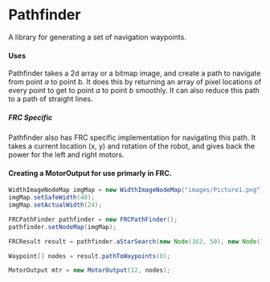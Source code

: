 # Pathfinder
A library for generating a set of navigation waypoints.

#### Uses
Pathfinder takes a 2d array or a bitmap image, and create a path to navigate from point *a* to point *b*. It does this by returning an array of pixel locations of every point to get to point *a* to point *b* smoothly.
It can also reduce this path to a path of straight lines.

##### FRC Specific
Pathfinder also has FRC specific implementation for navigating this path. It takes a current location (x, y) and rotation of the robot, and gives back the power for the left and right motors.

#### Creating a MotorOutput for use primarly in FRC.
```Java
WidthImageNodeMap imgMap = new WidthImageNodeMap("images/Picture1.png");
imgMap.setSafeWidth(40);
imgMap.setActualWidth(24);

FRCPathFinder pathfinder = new FRCPathFinder();
pathfinder.setNodeMap(imgMap);

FRCResult result = pathfinder.aStarSearch(new Node(162, 50), new Node(162, 230));

Waypoint[] nodes = result.pathToWaypoints(0);

MotorOutput mtr = new MotorOutput(12, nodes);
```
